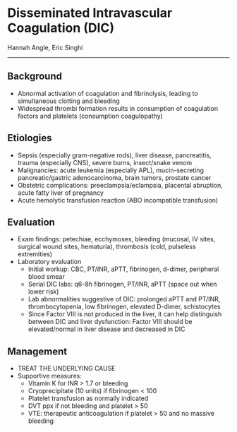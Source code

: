 # Disseminated Intravascular Coagulation (DIC)

Hannah Angle, Eric Singhi

---

## Background
- Abnormal activation of coagulation and fibrinolysis, leading to simultaneous clotting and bleeding
- Widespread thrombi formation results in consumption of coagulation factors and platelets (consumption coagulopathy) 

## Etiologies
- Sepsis (especially gram-negative rods), liver disease, pancreatitis, trauma (especially CNS), severe burns, insect/snake venom
- Malignancies: acute leukemia (especially APL), mucin-secreting pancreatic/gastric adenocarcinoma, brain tumors, prostate cancer
- Obstetric complications: preeclampsia/eclampsia, placental abruption, acute fatty liver of pregnancy
- Acute hemolytic transfusion reaction (ABO incompatible transfusion)

## Evaluation
- Exam findings: petechiae, ecchymoses, bleeding (mucosal, IV sites, surgical wound sites, hematuria), thrombosis (cold, pulseless extremities)
- Laboratory evaluation
   - Initial workup: CBC, PT/INR, aPTT, fibrinogen, d-dimer, peripheral blood smear
   - Serial DIC labs: q6-8h fibrinogen, PT/INR, aPTT (space out when lower risk)
   - Lab abnormalities suggestive of DIC: prolonged aPTT and PT/INR, thrombocytopenia, low fibrinogen, elevated D-dimer, schistocytes
   - Since Factor VIII is not produced in the liver, it can help distinguish between DIC and liver dysfunction: Factor VIII should be elevated/normal in liver disease and decreased in DIC 

## Management
- TREAT THE UNDERLYING CAUSE
- Supportive measures:
   - Vitamin K for INR > 1.7 or bleeding
   - Cryoprecipitate (10 units) if fibrinogen < 100
   - Platelet transfusion as normally indicated
   - DVT ppx if not bleeding and platelet > 50
   - VTE: therapeutic anticoagulation if platelet > 50 and no massive bleeding 
